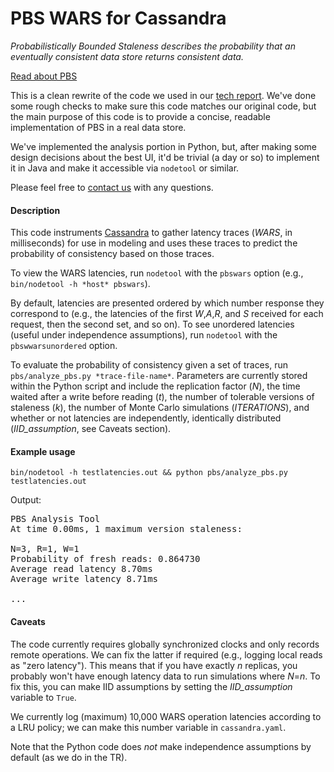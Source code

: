 PBS WARS for Cassandra
==========

*Probabilistically Bounded Staleness describes the probability that an
 eventually consistent data store returns consistent data.*

[Read about PBS](http://cs.berkeley.edu/~pbailis/projects/pbs/)

This is a clean rewrite of the code we used in our [tech
report](http://www.eecs.berkeley.edu/Pubs/TechRpts/2012/EECS-2012-4.pdf).
We've done some rough checks to make sure this code matches our
original code, but the main purpose of this code is to provide a
concise, readable implementation of PBS in a real data store.

We've implemented the analysis portion in Python, but, after making
some design decisions about the best UI, it'd be trivial (a day or so)
to implement it in Java and make it accessible via `nodetool` or
similar.

Please feel free to [contact
us](http://www.eecs.berkeley.edu/~pbailis/projects/pbs/#moreinfo) with
any questions.

#### Description

This code instruments [Cassandra](https://github.com/apache/cassandra)
to gather latency traces (*WARS*, in milliseconds) for use in modeling
and uses these traces to predict the probability of consistency based
on those traces.

To view the WARS latencies, run `nodetool` with the
`pbswars` option (e.g., `bin/nodetool -h *host* pbswars`).

By default, latencies are presented ordered by which number response
they correspond to (e.g., the latencies of the first *W*,*A*,*R*, and
*S* received for each request, then the second set, and so on).  To
see unordered latencies (useful under independence assumptions), run
`nodetool` with the `pbswwarsunordered` option.

To evaluate the probability of consistency given a set of traces, run
`pbs/analyze_pbs.py *trace-file-name*`.  Parameters are currently
stored within the Python script and include the replication factor
(*N*), the time waited after a write before reading (*t*), the number
of tolerable versions of staleness (*k*), the number of Monte Carlo
simulations (*ITERATIONS*), and whether or not latencies are
independently, identically distributed (*IID_assumption*, see Caveats
section).

#### Example usage

`bin/nodetool -h testlatencies.out && python pbs/analyze_pbs.py testlatencies.out`

Output:
<pre>
PBS Analysis Tool
At time 0.00ms, 1 maximum version staleness:

N=3, R=1, W=1
Probability of fresh reads: 0.864730
Average read latency 8.70ms
Average write latency 8.71ms

...
</pre>

#### Caveats

The code currently requires globally synchronized clocks and only
records remote operations.  We can fix the latter if required (e.g.,
logging local reads as "zero latency").  This means that if you have
exactly *n* replicas, you probably won't have enough latency data to
run simulations where *N*=*n*.  To fix this, you can make IID
assumptions by setting the *IID_assumption* variable to `True`.

We currently log (maximum) 10,000 WARS operation latencies according
to a LRU policy; we can make this number variable in `cassandra.yaml`.

Note
that the Python code does *not* make independence assumptions by
default (as we do in the TR).
